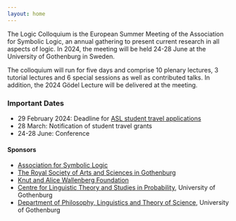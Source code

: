 ```yaml
---
layout: home
---
```

The Logic Colloquium is the European Summer Meeting of the Association for Symbolic Logic, an annual gathering to present current research in all aspects of logic. In 2024, the meeting will be held 24-28 June at the University of Gothenburg in Sweden.

The colloquium will run for five days and comprise 10 plenary lectures, 3 tutorial lectures and 6 special sessions as well as contributed talks. In addition, the 2024 Gödel Lecture will be delivered at the meeting.

### Important Dates
- 29 February 2024: Deadline for [ASL student travel applications](/travel_grants)
- 28 March: Notification of student travel grants
- 24-28 June: Conference

#### Sponsors
- [Association for Symbolic Logic](https://aslonline.org/)
- [The Royal Society of Arts and Sciences in Gothenburg](https://kvvs.se/in-english/)
- [Knut and Alice Wallenberg Foundation](https://kaw.wallenberg.org/en)
- [Centre for Linguistic Theory and Studies in Probability](https://gu-clasp.github.io/), University of Gothenburg
- [Department of Philosophy, Linguistics and Theory of Science](https://www.gu.se/en/flov), University of Gothenburg
